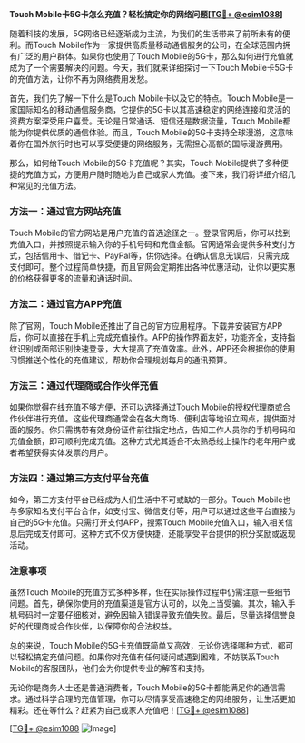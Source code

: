 **Touch Mobile卡5G卡怎么充值？轻松搞定你的网络问题[[TG💪+ @esim1088](https://t.me/s/esim1088)]**

随着科技的发展，5G网络已经逐渐成为主流，为我们的生活带来了前所未有的便利。而Touch Mobile作为一家提供高质量移动通信服务的公司，在全球范围内拥有广泛的用户群体。如果你也使用了Touch Mobile的5G卡，那么如何进行充值就成为了一个需要解决的问题。今天，我们就来详细探讨一下Touch Mobile卡5G卡的充值方法，让你不再为网络费用发愁。

首先，我们先了解一下什么是Touch Mobile卡以及它的特点。Touch Mobile是一家国际知名的移动通信服务商，它提供的5G卡以其高速稳定的网络连接和灵活的资费方案深受用户喜爱。无论是日常通话、短信还是数据流量，Touch Mobile都能为你提供优质的通信体验。而且，Touch Mobile的5G卡支持全球漫游，这意味着你在国外旅行时也可以享受便捷的网络服务，无需担心高额的国际漫游费用。

那么，如何给Touch Mobile的5G卡充值呢？其实，Touch Mobile提供了多种便捷的充值方式，方便用户随时随地为自己或家人充值。接下来，我们将详细介绍几种常见的充值方法。

### 方法一：通过官方网站充值

Touch Mobile的官方网站是用户充值的首选途径之一。登录官网后，你可以找到充值入口，并按照提示输入你的手机号码和充值金额。官网通常会提供多种支付方式，包括信用卡、借记卡、PayPal等，供你选择。在确认信息无误后，只需完成支付即可。整个过程简单快捷，而且官网会定期推出各种优惠活动，让你以更实惠的价格获得更多的流量和通话时间。

### 方法二：通过官方APP充值

除了官网，Touch Mobile还推出了自己的官方应用程序。下载并安装官方APP后，你可以直接在手机上完成充值操作。APP的操作界面友好，功能齐全，支持指纹识别或面部识别快速登录，大大提高了充值效率。此外，APP还会根据你的使用习惯推送个性化的充值建议，帮助你合理规划每月的通讯预算。

### 方法三：通过代理商或合作伙伴充值

如果你觉得在线充值不够方便，还可以选择通过Touch Mobile的授权代理商或合作伙伴进行充值。这些代理商通常会在各大商场、便利店等地设立网点，提供面对面的服务。你只需携带有效身份证件前往指定地点，告知工作人员你的手机号码和充值金额，即可顺利完成充值。这种方式尤其适合不太熟悉线上操作的老年用户或者希望获得实体发票的用户。

### 方法四：通过第三方支付平台充值

如今，第三方支付平台已经成为人们生活中不可或缺的一部分。Touch Mobile也与多家知名支付平台合作，如支付宝、微信支付等，用户可以通过这些平台直接为自己的5G卡充值。只需打开支付APP，搜索Touch Mobile充值入口，输入相关信息后完成支付即可。这种方式不仅方便快捷，还能享受平台提供的积分奖励或返现活动。

### 注意事项

虽然Touch Mobile的充值方式多种多样，但在实际操作过程中仍需注意一些细节问题。首先，确保你使用的充值渠道是官方认可的，以免上当受骗。其次，输入手机号码时一定要仔细核对，避免因输入错误导致充值失败。最后，尽量选择信誉良好的代理商或合作伙伴，以保障你的合法权益。

总的来说，Touch Mobile的5G卡充值既简单又高效，无论你选择哪种方式，都可以轻松搞定充值问题。如果你对充值有任何疑问或遇到困难，不妨联系Touch Mobile的客服团队，他们会为你提供专业的解答和支持。

无论你是商务人士还是普通消费者，Touch Mobile的5G卡都能满足你的通信需求。通过科学合理的充值管理，你可以尽情享受高速稳定的网络服务，让生活更加精彩。还在等什么？赶紧为自己或家人充值吧！[[TG💪+ @esim1088](https://t.me/s/esim1088)]

[[TG💪+ @esim1088](https://t.me/s/esim1088) ![Image](https://i.postimg.cc/4NQfJmqS/Snipaste-2025-05-13-00-14-12.png)]